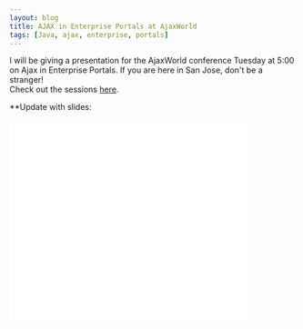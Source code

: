 ```yaml
---
layout: blog
title: AJAX in Enterprise Portals at AjaxWorld
tags: [Java, ajax, enterprise, portals]
---
```


<p>I will be giving a presentation for the AjaxWorld conference Tuesday at 5:00 on Ajax in Enterprise Portals. If you are here in San Jose, don't be a stranger! 
<br/> 
Check out the sessions <a href="http://ajaxworld.com/general/sessions1008.htm">here</a>.
</p> 
<p>**Update with slides: 
<div style="width:425px;text-align:left" id="__ss_679314"><object style="margin:0px" width="425" height="355"><param name="movie" value="http://static.slideshare.net/swf/ssplayer2.swf?doc=ajax-in-enterprise-portals-1224644054575411-8&stripped_title=ajax-in-enterprise-portals-presentation" /><param name="allowFullScreen" value="true"/><param name="allowScriptAccess" value="always"/><embed src="http://static.slideshare.net/swf/ssplayer2.swf?doc=ajax-in-enterprise-portals-1224644054575411-8&stripped_title=ajax-in-enterprise-portals-presentation" type="application/x-shockwave-flash" allowscriptaccess="always" allowfullscreen="true" width="425" height="355"></embed></object></div></p>
